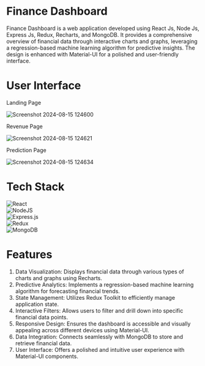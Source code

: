 # Finance Dashboard

Finance Dashboard is a web application developed using React Js, Node Js, Express Js, Redux, Recharts, and MongoDB. It provides a comprehensive overview of financial data through interactive charts and graphs, leveraging a regression-based machine learning algorithm for predictive insights. The design is enhanced with Material-UI for a polished and user-friendly interface.

# User Interface
Landing Page

![Screenshot 2024-08-15 124600](https://github.com/user-attachments/assets/64184c44-120e-4584-baf7-496365e46746)

Revenue Page

![Screenshot 2024-08-15 124621](https://github.com/user-attachments/assets/7606262d-e190-4569-b2f3-9942fd14dfbf)

Prediction Page

![Screenshot 2024-08-15 124634](https://github.com/user-attachments/assets/654269f4-4a74-4ad7-830d-e1bbab5a3d1e)

# Tech Stack 
![React](https://img.shields.io/badge/react-%2320232a.svg?style=for-the-badge&logo=react&logoColor=%2361DAFB) <br/> 
![NodeJS](https://img.shields.io/badge/node.js-6DA55F?style=for-the-badge&logo=node.js&logoColor=white)  <br/> 
![Express.js](https://img.shields.io/badge/express.js-%23404d59.svg?style=for-the-badge&logo=express&logoColor=%2361DAFB)  <br/> 
![Redux](https://img.shields.io/badge/redux-%23593d88.svg?style=for-the-badge&logo=redux&logoColor=white)  <br/> 
![MongoDB](https://img.shields.io/badge/MongoDB-%234ea94b.svg?style=for-the-badge&logo=mongodb&logoColor=white)  <br/> 

# Features
1. Data Visualization: Displays financial data through various types of charts and graphs using Recharts.
2. Predictive Analytics: Implements a regression-based machine learning algorithm for forecasting financial trends.
3. State Management: Utilizes Redux Toolkit to efficiently manage application state.
4. Interactive Filters: Allows users to filter and drill down into specific financial data points.
5. Responsive Design: Ensures the dashboard is accessible and visually appealing across different devices using Material-UI.
6. Data Integration: Connects seamlessly with MongoDB to store and retrieve financial data.
7. User Interface: Offers a polished and intuitive user experience with Material-UI components.
